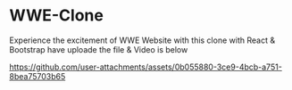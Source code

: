 # WWE-Clone

Experience the excitement of WWE Website with this clone with React & Bootstrap have uploade the file & Video is below 

https://github.com/user-attachments/assets/0b055880-3ce9-4bcb-a751-8bea75703b65

